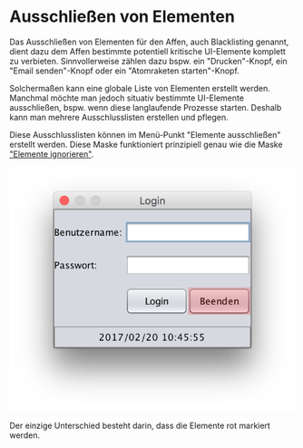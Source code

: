 Ausschließen von Elementen
==========================

Das Ausschließen von Elementen für den Affen, auch Blacklisting genannt, dient dazu dem Affen bestimmte potentiell kritische UI-Elemente komplett zu verbieten.
Sinnvollerweise zählen dazu bspw. ein "Drucken"-Knopf, ein "Email senden"-Knopf oder ein "Atomraketen starten"-Knopf.  

Solchermaßen kann eine globale Liste von Elementen erstellt werden.
Manchmal möchte man jedoch situativ bestimmte UI-Elemente ausschließen, bspw. wenn diese langlaufende Prozesse starten.
Deshalb kann man mehrere Ausschlusslisten erstellen und pflegen.

Diese Ausschlusslisten können im Menü-Punkt "Elemente ausschließen" erstellt werden.
Diese Maske funktioniert prinzipiell genau wie die Maske ["Elemente ignorieren"](../replay/ui-elemente-ignorieren.md).

![SUT mit markiertem Knopf](blacklisting-1.png)

Der einzige Unterschied besteht darin, dass die Elemente rot markiert werden.
